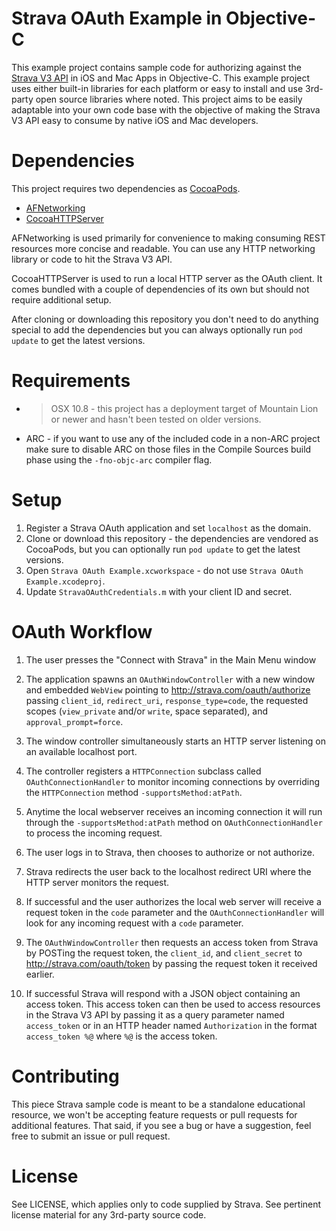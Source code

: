 # Strava OAuth Example in Objective-C

This example project contains sample code for authorizing against the
[Strava V3 API](http://developer.strava.com) in iOS and Mac Apps in Objective-C.
This example project uses either built-in libraries for each platform or easy to
install and use 3rd-party open source libraries where noted. This project aims to
be easily adaptable into your own code base with the objective of making the
Strava V3 API easy to consume by native iOS and Mac developers.

# Dependencies

This project requires two dependencies as [CocoaPods](http://cocoapods.org).

* [AFNetworking](https://github.com/AFNetworking/AFNetworking)
* [CocoaHTTPServer](https://github.com/robbiehanson/CocoaHTTPServer)

AFNetworking is used primarily for convenience to making consuming REST resources
more concise and readable. You can use any HTTP networking library or code to hit
the Strava V3 API.

CocoaHTTPServer is used to run a local HTTP server as the OAuth client. It comes bundled
with a couple of dependencies of its own but should not require additional setup.

After cloning or downloading this repository you don't need to do
anything special to add the dependencies but you can always optionally
run `pod update` to get the latest versions.

# Requirements

* > OSX 10.8 - this project has a deployment target of Mountain Lion or
  newer and hasn't been tested on older versions.
* ARC - if you want to use any of the included code in a non-ARC project make
sure to disable ARC on those files in the Compile Sources build phase using the
`-fno-objc-arc` compiler flag.

# Setup

1. Register a Strava OAuth application and set `localhost` as the domain.
2. Clone or download this repository - the dependencies are vendored as
CocoaPods, but you can optionally run `pod update` to get the latest
versions.
3. Open `Strava OAuth Example.xcworkspace` - do not use `Strava OAuth
Example.xcodeproj`.
4. Update `StravaOAuthCredentials.m` with your client ID and secret.

# OAuth Workflow

1. The user presses the "Connect with Strava" in the Main Menu window
2. The application spawns an `OAuthWindowController` with a new window and embedded `WebView`
		pointing to http://strava.com/oauth/authorize passing `client_id`, `redirect_uri`, `response_type=code`,
		the requested scopes (`view_private` and/or `write`, space separated), and `approval_prompt=force`.
		
  1. The window controller simultaneously starts an HTTP server listening on an available localhost
     port.
  2. The controller registers a `HTTPConnection` subclass called `OAuthConnectionHandler` to monitor incoming connections
     by overriding the `HTTPConnection` method `-supportsMethod:atPath`.
  3. Anytime the local webserver receives an incoming connection it will
     run through the `-supportsMethod:atPath` method on
     `OAuthConnectionHandler` to process the incoming request.
3. The user logs in to Strava, then chooses to authorize or not authorize.
4. Strava redirects the user back to the localhost redirect URI where the HTTP server monitors the
		request.
5. If successful and the user authorizes the local web server will receive a request token in the
		`code` parameter and the `OAuthConnectionHandler` will look for any
   incoming request with a `code` parameter.
6. The `OAuthWindowController` then requests an access token from Strava by POSTing the request token,
	 the `client_id`, and `client_secret` to
   http://strava.com/oauth/token by passing the request token it received
   earlier.
7. If successful Strava will respond with a JSON object containing an access token. This access token
		can then be used to access resources in the Strava V3 API by passing it as a query parameter named
		`access_token` or in an HTTP header named `Authorization` in the format `access_token %@` where
		`%@` is the access token.

# Contributing

This piece Strava sample code is meant to be a standalone educational resource, we won't
be accepting feature requests or pull requests for additional features. That said, if you
see a bug or have a suggestion, feel free to submit an issue or pull request.

# License

See LICENSE, which applies only to code supplied by Strava. See pertinent license material
for any 3rd-party source code.
